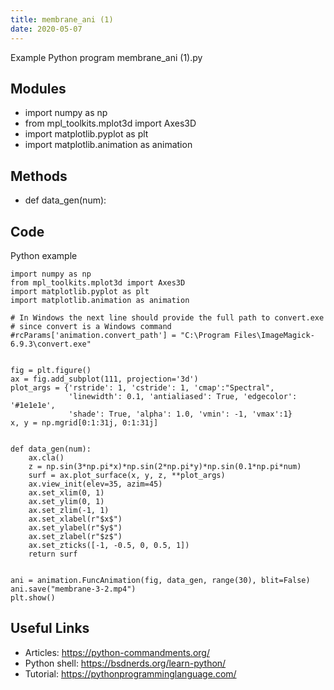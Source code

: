 ```yaml
---
title: membrane_ani (1)
date: 2020-05-07
---
```

Example Python program membrane_ani (1).py

## Modules

* import numpy as np
* from mpl_toolkits.mplot3d import Axes3D
* import matplotlib.pyplot as plt
* import matplotlib.animation as animation

## Methods

* def data_gen(num):

## Code

Python example

    import numpy as np
    from mpl_toolkits.mplot3d import Axes3D
    import matplotlib.pyplot as plt
    import matplotlib.animation as animation
    
    # In Windows the next line should provide the full path to convert.exe
    # since convert is a Windows command
    #rcParams['animation.convert_path'] = "C:\Program Files\ImageMagick-6.9.3\convert.exe"
    
    
    fig = plt.figure()
    ax = fig.add_subplot(111, projection='3d')
    plot_args = {'rstride': 1, 'cstride': 1, 'cmap':"Spectral",
                 'linewidth': 0.1, 'antialiased': True, 'edgecolor': '#1e1e1e',
                 'shade': True, 'alpha': 1.0, 'vmin': -1, 'vmax':1}
    x, y = np.mgrid[0:1:31j, 0:1:31j]
    
    
    def data_gen(num):
        ax.cla()
        z = np.sin(3*np.pi*x)*np.sin(2*np.pi*y)*np.sin(0.1*np.pi*num)
        surf = ax.plot_surface(x, y, z, **plot_args)
        ax.view_init(elev=35, azim=45)
        ax.set_xlim(0, 1)
        ax.set_ylim(0, 1)
        ax.set_zlim(-1, 1)
        ax.set_xlabel(r"$x$")
        ax.set_ylabel(r"$y$")
        ax.set_zlabel(r"$z$")
        ax.set_zticks([-1, -0.5, 0, 0.5, 1])
        return surf
    
    
    ani = animation.FuncAnimation(fig, data_gen, range(30), blit=False)
    ani.save("membrane-3-2.mp4")
    plt.show()

## Useful Links

- Articles: https://python-commandments.org/
- Python shell: https://bsdnerds.org/learn-python/
- Tutorial: https://pythonprogramminglanguage.com/
